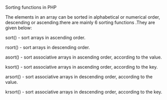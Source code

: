 Sorting functions in PHP 

The elements in an array can be sorted in alphabetical or numerical order, descending or ascending.there are mainly 6 sorting functions .They are given below:

sort() - sort arrays in ascending order.

rsort() - sort arrays in descending order.

asort() - sort associative arrays in ascending order, according to the value.

ksort() - sort associative arrays in ascending order, according to the key.

arsort() - sort associative arrays in descending order, according to the value.

krsort() - sort associative arrays in descending order, according to the key.

